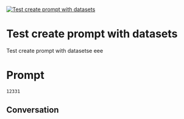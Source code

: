 
[![Test create prompt with datasets](https://flow-prompt-covers.s3.us-west-1.amazonaws.com/icon/Abstract/i2.png)]()
# Test create prompt with datasets 
Test create prompt with datasetse eee 

# Prompt

```
12331
```

## Conversation




